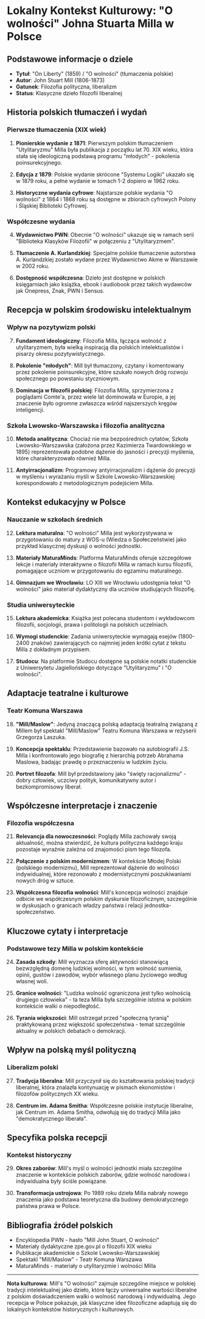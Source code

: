 # Lokalny Kontekst Kulturowy: "O wolności" Johna Stuarta Milla w Polsce

## Podstawowe informacje o dziele
- **Tytuł**: "On Liberty" (1859) / "O wolności" (tłumaczenia polskie)
- **Autor**: John Stuart Mill (1806-1873)
- **Gatunek**: Filozofia polityczna, liberalizm
- **Status**: Klasyczne dzieło filozofii liberalnej

## Historia polskich tłumaczeń i wydań

### Pierwsze tłumaczenia (XIX wiek)
1. **Pionierskie wydanie z 1871**: Pierwszym polskim tłumaczeniem "Utylitaryzmu" Milla była publikacja z początku lat 70. XIX wieku, która stała się ideologiczną podstawą programu "młodych" - pokolenia poinsurekcyjnego.

2. **Edycja z 1879**: Polskie wydanie skrócone "Systemu Logiki" ukazało się w 1879 roku, a pełne wydanie w tomach 1-2 dopiero w 1962 roku.

3. **Historyczne wydania cyfrowe**: Najstarsze polskie wydania "O wolności" z 1864 i 1868 roku są dostępne w zbiorach cyfrowych Polony i Śląskiej Biblioteki Cyfrowej.

### Współczesne wydania
4. **Wydawnictwo PWN**: Obecnie "O wolności" ukazuje się w ramach serii "Biblioteka Klasyków Filozofii" w połączeniu z "Utylitaryzmem".

5. **Tłumaczenie A. Kurlandzkiej**: Specjalne polskie tłumaczenie autorstwa A. Kurlandzkiej zostało wydane przez Wydawnictwo Akme w Warszawie w 2002 roku.

6. **Dostępność współczesna**: Dzieło jest dostępne w polskich księgarniach jako książka, ebook i audiobook przez takich wydawców jak Onepress, Znak, PWN i Sensus.

## Recepcja w polskim środowisku intelektualnym

### Wpływ na pozytywizm polski
7. **Fundament ideologiczny**: Filozofia Milla, łącząca wolność z utylitaryzmem, była wielką inspiracją dla polskich intelektualistów i pisarzy okresu pozytywistycznego.

8. **Pokolenie "młodych"**: Mill był tłumaczony, czytany i komentowany przez pokolenie poinsurekcyjne, które szukało nowych dróg rozwoju społecznego po powstaniu styczniowym.

9. **Dominacja w filozofii polskiej**: Filozofia Milla, sprzymierzona z poglądami Comte'a, przez wiele lat dominowała w Europie, a jej znaczenie było ogromne zwłaszcza wśród najszerszych kręgów inteligencji.

### Szkoła Lwowsko-Warszawska i filozofia analityczna
10. **Metoda analityczna**: Chociaż nie ma bezpośrednich cytatów, Szkoła Lwowsko-Warszawska (założona przez Kazimierza Twardowskiego w 1895) reprezentowała podobne dążenie do jasności i precyzji myślenia, które charakteryzowało również Milla.

11. **Antyirracjonalizm**: Programowy antyirracjonalizm i dążenie do precyzji w myśleniu i wyrażaniu myśli w Szkole Lwowsko-Warszawskiej korespondowało z metodologicznym podejściem Milla.

## Kontekst edukacyjny w Polsce

### Nauczanie w szkołach średnich
12. **Lektura maturalna**: "O wolności" Milla jest wykorzystywana w przygotowaniu do matury z WOS-u (Wiedza o Społeczeństwie) jako przykład klasycznej dyskusji o wolności jednostki.

13. **Materiały MaturaMinds**: Platforma MaturaMinds oferuje szczegółowe lekcje i materiały interaktywne o filozofii Milla w ramach kursu filozofii, pomagające uczniom w przygotowaniu do egzaminu maturalnego.

14. **Gimnazjum we Wrocławiu**: LO XIII we Wrocławiu udostępnia tekst "O wolności" jako materiał dydaktyczny dla uczniów studiujących filozofię.

### Studia uniwersyteckie
15. **Lektura akademicka**: Książka jest polecana studentom i wykładowcom filozofii, socjologii, prawa i politologii na polskich uczelniach.

16. **Wymogi studenckie**: Zadania uniwersyteckie wymagają esejów (1800-2400 znaków) zawierających co najmniej jeden krótki cytat z tekstu Milla z dokładnym przypisem.

17. **Studocu**: Na platformie Studocu dostępne są polskie notatki studenckie z Uniwersytetu Jagiellońskiego dotyczące "Utylitaryzmu" i "O wolności".

## Adaptacje teatralne i kulturowe

### Teatr Komuna Warszawa
18. **"Mill/Maslow"**: Jedyną znaczącą polską adaptacją teatralną związaną z Millem był spektakl "Mill/Maslow" Teatru Komuna Warszawa w reżyserii Grzegorza Laszuka.

19. **Koncepcja spektaklu**: Przedstawienie bazowało na autobiografii J.S. Milla i konfrontowało jego biografię z hierarchią potrzeb Abrahama Maslowa, badając prawdę o przeznaczeniu w ludzkim życiu.

20. **Portret filozofa**: Mill był przedstawiony jako "święty racjonalizmu" - dobry człowiek, uczciwy polityk, komunikatywny autor i bezkompromisowy liberał.

## Współczesne interpretacje i znaczenie

### Filozofia współczesna
21. **Relevancja dla nowoczesności**: Poglądy Milla zachowały swoją aktualność, można stwierdzić, że kultura polityczna każdego kraju pozostaje wyraźnie zależna od znajomości pism tego filozofa.

22. **Połączenie z polskim modernizmem**: W kontekście Młodej Polski (polskiego modernizmu), Mill reprezentował dążenie do wolności indywidualnej, które rezonowało z modernistycznymi poszukiwaniami nowych dróg w sztuce.

23. **Współczesna filozofia wolności**: Mill's koncepcja wolności znajduje odbicie we współczesnym polskim dyskursie filozoficznym, szczególnie w dyskusjach o granicach władzy państwa i relacji jednostka-społeczeństwo.

## Kluczowe cytaty i interpretacje

### Podstawowe tezy Milla w polskim kontekście
24. **Zasada szkody**: Mill wyznacza sferę aktywności stanowiącą bezwzględną domenę ludzkiej wolności, w tym wolność sumienia, opinii, gustów i zawodów, wybór własnego planu życiowego według własnej woli.

25. **Granice wolności**: "Ludzka wolność ograniczona jest tylko wolnością drugiego człowieka" - ta teza Milla była szczególnie istotna w polskim kontekście walki o niepodległość.

26. **Tyrania większości**: Mill ostrzegał przed "społeczną tyranią" praktykowaną przez większość społeczeństwa - temat szczególnie aktualny w polskich debatach o demokracji.

## Wpływ na polską myśl polityczną

### Liberalizm polski
27. **Tradycja liberalna**: Mill przyczynił się do kształtowania polskiej tradycji liberalnej, która znalazła kontynuację w pismach ekonomistów i filozofów politycznych XX wieku.

28. **Centrum im. Adama Smitha**: Współczesne polskie instytucje liberalne, jak Centrum im. Adama Smitha, odwołują się do tradycji Milla jako "demokratycznego liberała".

## Specyfika polska recepcji

### Kontekst historyczny
29. **Okres zaborów**: Mill's myśl o wolności jednostki miała szczególne znaczenie w kontekście polskich zaborów, gdzie wolność narodowa i indywidualna były ściśle powiązane.

30. **Transformacja ustrojowa**: Po 1989 roku dzieła Milla nabrały nowego znaczenia jako podstawa teoretyczna dla budowy demokratycznego państwa prawa w Polsce.

## Bibliografia źródeł polskich

- Encyklopedia PWN - hasło "Mill John Stuart, O wolności"
- Materiały dydaktyczne zpe.gov.pl o filozofii XIX wieku
- Publikacje akademickie o Szkole Lwowsko-Warszawskiej
- Spektakl "Mill/Maslow" - Teatr Komuna Warszawa
- MaturaMinds - materiały o utylitaryzmie i wolności Milla

---

**Nota kulturowa**: Mill's "O wolności" zajmuje szczególne miejsce w polskiej tradycji intelektualnej jako dzieło, które łączy uniwersalne wartości liberalne z polskim doświadczeniem walki o wolność narodową i indywidualną. Jego recepcja w Polsce pokazuje, jak klasyczne idee filozoficzne adaptują się do lokalnych kontekstów historycznych i kulturowych.